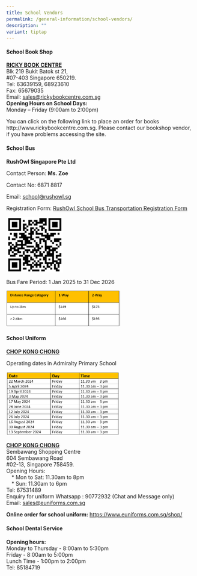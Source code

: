 ```yaml
---
title: School Vendors
permalink: /general-information/school-vendors/
description: ""
variant: tiptap
---
```

<h4>School Book Shop</h4>
<p><strong><u>RICKY BOOK CENTRE</u></strong> 
<br>Blk 219 Bukit Batok st 21,
<br>#07-403 Singapore 650219.
<br>Tel: 63639159, 68923610
<br>Fax: 65679035
<br>Email: <a href="mailto:sales@rickybookcentre.com.sg" rel="noopener noreferrer nofollow" target="_blank">sales@rickybookcentre.com.sg</a> 
<br><strong>Opening Hours on School Days:</strong> 
<br>Monday – Friday (9:00am to 2:00pm)</p>
<p>You can click on the following link to place an order for books http://www.rickybookcentre.com.sg.
Please contact our bookshop vendor, if you have problems accessing the
site.</p>
<h4>School Bus</h4>
<p><strong>RushOwl Singapore Pte Ltd</strong>
</p>
<p>Contact Person: <strong>Ms. Zoe</strong>
</p>
<p>Contact No: 6871 8817</p>
<p>Email: <a href="mailto:school@rushowl.sg" rel="noopener noreferrer nofollow" target="_blank">school@rushowl.sg</a>
</p>
<p>Registration Form: <a href="https://docs.google.com/forms/d/e/1FAIpQLSeRplxEBZG_jP7Lk7tibjZk3FrxR-bZGnIqVbH9scecYp35Gw/viewform" rel="noopener nofollow" target="_blank">RushOwl School Bus Transportation Registration Form</a>
</p>
<div class="isomer-image-wrapper">
<img style="width: 30%;" height="auto" width="100%" alt="" src="/images/Departments/GO/Busform.png">
</div>
<p>Bus Fare Period: 1 Jan 2025 to 31 Dec 2026</p>
<p></p>
<div class="isomer-image-wrapper">
<img style="width: 60%;" height="auto" width="100%" alt="" src="/images/Departments/GO/busprice.png">
</div>
<h4>School Uniform</h4>
<p><strong><u>CHOP KONG CHONG</u></strong>
</p>
<p>Operating dates in Admiralty Primary School</p>
<div class="isomer-image-wrapper">
<img style="width: 60%;" height="auto" width="100%" alt="" src="/images/Departments/GO/uniform_time.png">
</div>
<p><strong><u>CHOP KONG CHONG</u></strong> 
<br>Sembawang Shopping Centre
<br>604 Sembawang Road
<br>#02-13, Singapore 758459.
<br>Opening Hours:
<br> * Mon to Sat: 11.30am to 8pm
<br> * Sun: 11.30am to 6pm
<br>Tel: 67531489
<br>Enquiry for uniform Whatsapp : 90772932 (Chat and Message only)
<br>Email: <a href="mailto:sales@euniforms.com.sg" rel="noopener noreferrer nofollow" target="_blank">sales@euniforms.com.sg</a>
</p>
<p><strong>Online order for school uniform:</strong>  <a href="https://www.euniforms.com.sg/shop/" rel="noopener noreferrer nofollow" target="_blank">https://www.euniforms.com.sg/shop/</a> 
<br>
</p>
<p></p>
<h4>School Dental Service</h4>
<p><strong>Opening hours:</strong> 
<br>Monday to Thursday - 8:00am to 5:30pm
<br>Friday - 8:00am to 5:00pm
<br>Lunch Time - 1:00pm to 2:00pm
<br>Tel: 85184719</p>